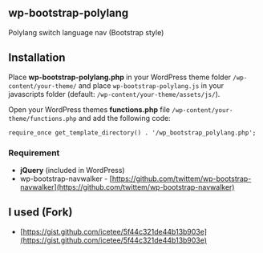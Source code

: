 ## wp-bootstrap-polylang ##

Polylang switch language nav (Bootstrap style)

## Installation ##

Place **wp-bootstrap-polylang.php** in your WordPress theme folder `/wp-content/your-theme/` and place `wp-bootstrap-polylang.js` in your javascripts folder (default: `/wp-content/your-theme/assets/js/`).

Open your WordPress themes **functions.php** file `/wp-content/your-theme/functions.php` and add the following code:

    require_once get_template_directory() . '/wp_bootstrap_polylang.php';

### Requirement ###

- **jQuery** (included in WordPress)
- wp-bootstrap-navwalker - [https://github.com/twittem/wp-bootstrap-navwalker](https://github.com/twittem/wp-bootstrap-navwalker)

## I used (Fork) ##
 - [https://gist.github.com/icetee/5f44c321de44b13b903e](https://gist.github.com/icetee/5f44c321de44b13b903e)
